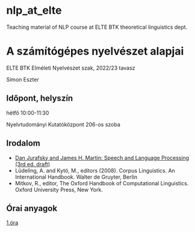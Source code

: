 # nlp_at_elte
Teaching material of NLP course at ELTE BTK theoretical linguistics dept.

# A számítógépes nyelvészet alapjai

ELTE BTK Elméleti Nyelvészet szak, 2022/23 tavasz

Simon Eszter

## Időpont, helyszín

hétfő 10:00-11:30

Nyelvtudományi Kutatóközpont 206-os szoba 

## Irodalom

- [Dan Jurafsky and James H. Martin: Speech and Language Processing (3rd ed. draft)](https://web.stanford.edu/~jurafsky/slp3/)
- Lüdeling, A. and Kytö, M., editors (2008). Corpus Linguistics. An International Handbook. Walter de Gruyter, Berlin
- Mitkov, R., editor, The Oxford Handbook of Computational Linguistics. Oxford University Press, New York.

## Órai anyagok

[1.óra]()

